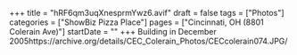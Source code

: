 +++
title = "hRF6qm3uqXnesprmYwz6.avif"
draft = false
tags = ["Photos"]
categories = ["ShowBiz Pizza Place"]
pages = ["Cincinnati, OH (8801 Colerain Ave)"]
startDate = ""
+++
Building in December 2005https://archive.org/details/CEC_Colerain_Photos/CECcolerain074.JPG/
